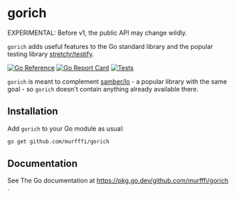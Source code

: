 # gorich

EXPERIMENTAL: Before v1, the public API may change wildly.

`gorich` adds useful features to the Go standard library and the popular testing
library [stretchr/testify](https://github.com/stretchr/testify).

[![Go Reference](https://pkg.go.dev/badge/github.com/murfffi/gorich.svg)](https://pkg.go.dev/github.com/murfffi/gorich)
[![Go Report Card](https://goreportcard.com/badge/github.com/murfffi/gorich)](https://goreportcard.com/report/github.com/murfffi/gorich)
[![Tests](https://github.com/murfffi/gorich/actions/workflows/ci.yml/badge.svg)](https://coveralls.io/github/murfffi/gorich)

`gorich` is meant to complement [samber/lo](https://github.com/samber/lo) - a popular library with the same goal - 
so `gorich` doesn't contain anything already available there.

## Installation

Add `gorich` to your Go module as usual:

```bash
go get github.com/murfffi/gorich
```

## Documentation

See The Go documentation at <https://pkg.go.dev/github.com/murfffi/gorich> .
